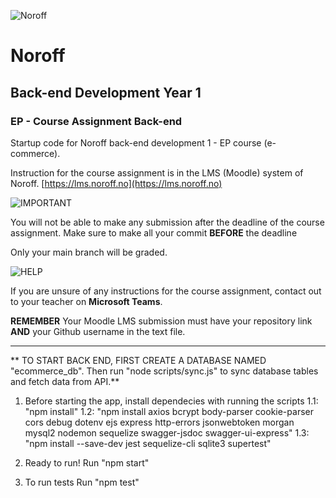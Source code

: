 
![Noroff](http://images.restapi.co.za/pvt/Noroff-64.png)
# Noroff
## Back-end Development Year 1
### EP - Course Assignment Back-end

Startup code for Noroff back-end development 1 - EP course (e-commerce).

Instruction for the course assignment is in the LMS (Moodle) system of Noroff.
[https://lms.noroff.no](https://lms.noroff.no)

![IMPORTANT](http://images.restapi.co.za/pvt/important_icon.png)

You will not be able to make any submission after the deadline of the course assignment. Make sure to make all your commit **BEFORE** the deadline

Only your main branch will be graded.

![HELP](http://images.restapi.co.za/pvt/help_small.png)

If you are unsure of any instructions for the course assignment, contact out to your teacher on **Microsoft Teams**.

**REMEMBER** Your Moodle LMS submission must have your repository link **AND** your Github username in the text file.

---

** TO START BACK END, FIRST CREATE A DATABASE NAMED "ecommerce_db". Then run "node scripts/sync.js" to sync database tables and fetch data from API.**

1. Before starting the app, install dependecies with running the scripts
1.1: "npm install"
1.2: "npm install axios bcrypt body-parser cookie-parser cors debug dotenv ejs express http-errors jsonwebtoken morgan mysql2 nodemon sequelize swagger-jsdoc swagger-ui-express"
1.3: "npm install --save-dev jest sequelize-cli sqlite3 supertest"

2. Ready to run!
Run "npm start"

3. To run tests
Run "npm test"

